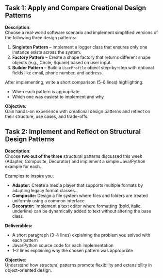 ## Task 1: Apply and Compare Creational Design Patterns

**Description:**  
Choose a real-world software scenario and implement simplified versions of the following three design patterns:

1. **Singleton Pattern** – Implement a logger class that ensures only one instance exists across the system.
2. **Factory Pattern** – Create a shape factory that returns different shape objects (e.g., Circle, Square) based on user input.
3. **Builder Pattern** – Build a `UserProfile` object step-by-step with optional fields like email, phone number, and address.

After implementing, write a short comparison (5–6 lines) highlighting:
- When each pattern is appropriate
- Which one was easiest to implement and why

**Objective:**  
Gain hands-on experience with creational design patterns and reflect on their structure, use cases, and trade-offs.

## Task 2: Implement and Reflect on Structural Design Patterns

**Description:**  
Choose **two out of the three** structural patterns discussed this week (Adapter, Composite, Decorator) and implement a simple Java/Python example for each.

Examples to inspire you:
- **Adapter:** Create a media player that supports multiple formats by adapting legacy format classes.
- **Composite:** Design a file system where files and folders are treated uniformly using a common interface.
- **Decorator:** Implement a text editor where formatting (bold, italic, underline) can be dynamically added to text without altering the base class.

**Deliverables:**
- A short paragraph (3–4 lines) explaining the problem you solved with each pattern
- Java/Python source code for each implementation
- 1–2 lines explaining why the chosen pattern was appropriate

**Objective:**  
Understand how structural patterns promote flexibility and extensibility in object-oriented design.

